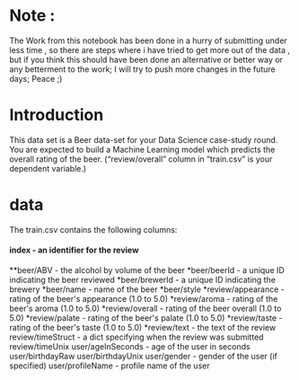 

# Note :

The Work from this notebook has been done in a hurry of submitting under less time , so there are steps where i have tried to get more out of the data ,
but if you think this should have been done an alternative or better way or any betterment to the work; 
I will try to push more changes in the future days; Peace ;)


# Introduction 

This data set is a Beer data-set for your Data Science case-study round. You are expected to
build a Machine Learning model which predicts the overall rating of the beer. (“review/overall”
column in “train.csv” is your dependent variable.)

# data 
The train.csv contains the following columns:

####  index - an identifier for the review
**beer/ABV - the alcohol by volume of the beer
*beer/beerId - a unique ID indicating the beer reviewed
*beer/brewerId - a unique ID indicating the brewery
*beer/name - name of the beer
*beer/style
*review/appearance - rating of the beer's appearance (1.0 to 5.0)
*review/aroma - rating of the beer's aroma (1.0 to 5.0)
*review/overall - rating of the beer overall (1.0 to 5.0)
*review/palate - rating of the beer's palate (1.0 to 5.0)
*review/taste - rating of the beer's taste (1.0 to 5.0)
*review/text - the text of the review
review/timeStruct - a dict specifying when the review was submitted
review/timeUnix
user/ageInSeconds - age of the user in seconds
user/birthdayRaw
user/birthdayUnix
user/gender - gender of the user (if specified)
user/profileName - profile name of the user
